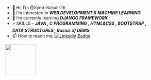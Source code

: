 - 👋 Hi, I’m @Syed-Sohail-26
- 👀 I’m interested in ***WEB DEVELOPMENT & MACHINE LEARNING***
- 🌱 I’m currently learning ***DJANGO FRAMEWORK***
- ⚡ SKILLS - ***JAVA , C PROGRAMMING , HTML&CSS , BOOTSTRAP , DATA STRUCTURES , Basics of DBMS***
- 📫 How to reach me: [![Linkedin Badge](https://img.shields.io/badge/-kakbar-blue?style=flat&logo=Linkedin&logoColor=white)](https:/www.linkedin.com/in/syed-sohail-ahmed-8a7420200)




<div id="header" align="left">
  <img src="https://media.giphy.com/media/gjrYDwbjnK8x36xZIO/giphy.gif" width="100"/>
</div>

<!---
Syed-Sohail-26/Syed-Sohail-26 is a ✨ special ✨ repository because its `README.md` (this file) appears on your GitHub profile.
You can click the Preview link to take a look at your changes.
--->
